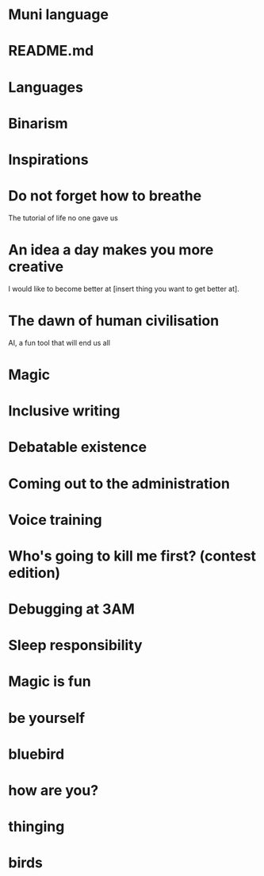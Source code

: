 # Muni language

# README.md

# Languages

# Binarism

# Inspirations

# Do not forget how to breathe

The tutorial of life no one gave us


# An idea a day makes you more creative

I would like to become better at [insert thing you want to get better at].


# The dawn of human civilisation

AI, a fun tool that will end us all


# Magic

# Inclusive writing

# Debatable existence

# Coming out to the administration

# Voice training

# Who's going to kill me first? (contest edition)

# Debugging at 3AM

# Sleep responsibility

# Magic is fun

# be yourself

# bluebird

# how are you?

# thinging

# birds
